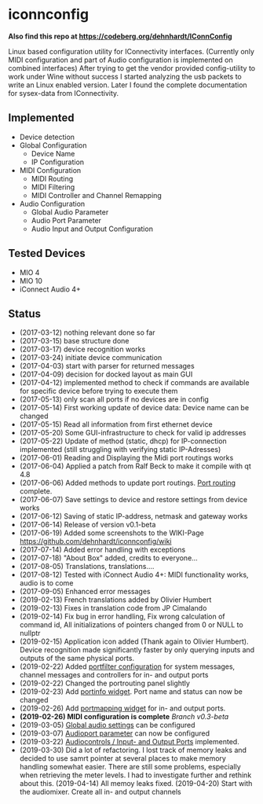 # iconnconfig
**Also find this repo at https://codeberg.org/dehnhardt/IConnConfig**

Linux based configuration utility for IConnectivity interfaces. (Currently only MIDI configuration and part of Audio configuration is implemented on combined interfaces)
After trying to get the vendor provided config-utility to work under Wine without success I started analyzing the usb packets to write an Linux enabled version.
Later I found the complete documentation for sysex-data from IConnectivity.

## Implemented
* Device detection
* Global Configuration
  * Device Name
  * IP Configuration
* MIDI Configuration
  * MIDI Routing
  * MIDI Filtering
  * MIDI Controller and Channel Remapping
* Audio Configuration
  * Global Audio Parameter
  * Audio Port Parameter
  * Audio Input and Output Configuration
 
## Tested Devices
* MIO 4
* MIO 10
* iConnect Audio 4+

## Status
* (2017-03-12) nothing relevant done so far
* (2017-03-15) base structure done
* (2017-03-17) device recognition works
* (2017-03-24) initiate device communication
* (2017-04-03) start with parser for returned messages
* (2017-04-09) decision for docked layout as main GUI 
* (2017-04-12) implemented method to check if commands are available for specific device before trying to execute them
* (2017-05-13) only scan all ports if no devices are in config
* (2017-05-14) First working update of device data: Device name can be changed
* (2017-05-15) Read all information from first ethernet device
* (2017-05-20) Some GUI-infrastructure to check for valid ip addresses
* (2017-05-22) Update of method (static, dhcp) for IP-connection implemented (still struggling with verifying static IP-Adresses)
* (2017-06-01) Reading and Displaying the Midi port routings works
* (2017-06-04) Applied a patch from Ralf Beck to make it compile with qt 4.8
* (2017-06-06) Added methods to update port routings. [Port routing](https://github.com/dehnhardt/wikis/blob/master/mioconfig/pictures/PortRoutingSettings.png) complete.
* (2017-06-07) Save settings to device and restore settings from device works
* (2017-06-12) Saving of static IP-address, netmask and gateway works
* (2017-06-14) Release of version v0.1-beta
* (2017-06-19) Added some screenshots to the WIKI-Page https://github.com/dehnhardt/iconnconfig/wiki
* (2017-07-14) Added error handling with exceptions
* (2017-07-18) "About Box" added, credits to everyone...
* (2017-08-05) Translations, translations....
* (2017-08-12) Tested with iConnect Audio 4+: MIDI functionality works, audio is to come
* (2017-09-05) Enhanced error messages 
* (2019-02-13) French translations added by Olivier Humbert
* (2019-02-13) Fixes in translation code from JP Cimalando
* (2019-02-14) Fix bug in error handling, Fix wrong calculation of command id, All initializations of pointers changed from 0 or NULL to nullptr
* (2019-02-15) Application icon added (Thank again to Olivier Humbert). Device recognition made significantly faster by only querying inputs and outputs of the same physical ports.
* (2019-02-22) Added [portfilter configuration](https://github.com/dehnhardt/wikis/blob/master/mioconfig/pictures/PortFilterSettings.png) for system messages, channel messages and controllers for in- and output ports
* (2019-02-22) Changed the portrouting panel slightly
* (2019-02-23) Add [portinfo widget](https://github.com/dehnhardt/wikis/blob/master/mioconfig/pictures/PortSettings.png). Port name and status can now be changed
* (2019-02-26) Add [portmapping widget](https://github.com/dehnhardt/wikis/blob/master/mioconfig/pictures/PortRemapSettings.png) for in- and output ports. 
* __(2019-02-26) MIDI configuration is complete__ _Branch v0.3-beta_
* (2019-03-05) [Global audio settings](https://github.com/dehnhardt/wikis/blob/master/mioconfig/pictures/GlobalAudioParm.png) can be configured
* (2019-03-07) [Audioport parameter](https://github.com/dehnhardt/wikis/blob/master/mioconfig/pictures/AudioPortParm.png) can now be configured
* (2019-03-22) [Audiocontrols / Input- and Output Ports](https://github.com/dehnhardt/wikis/blob/master/mioconfig/pictures/AudioMixing.png) implemented.
* (2019-03-30) Did a lot of refactoring. I lost track of memory leaks and decided to use samrt pointer at several places to make memory handling somewhat easier. There are still some problems, especially when retrieving the meter levels. I had to investigate further and rethink about this.
(2019-04-14) All memoy leaks fixed.
(2019-04-20) Start with the audiomixer. Create all in- and output channels
